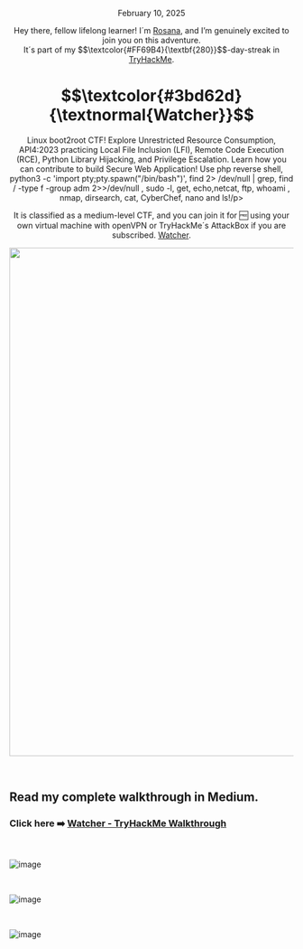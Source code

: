 <p align="center">February 10, 2025</p>
<p align="center">Hey there, fellow lifelong learner! I´m <a href="https://www.linkedin.com/in/rosanafssantos/">Rosana</a>, and I’m genuinely excited to join you on this adventure.<br>
It´s part of my $$\textcolor{#FF69B4}{\textbf{280}}$$-day-streak in  <a href="https://tryhackme.com">TryHackMe</a>.</p>

<h1 align="center">
  $$\textcolor{#3bd62d}{\textnormal{Watcher}}$$
</h1>
<p align="center">Linux boot2root CTF! Explore Unrestricted Resource Consumption, API4:2023 practicing Local File Inclusion (LFI), Remote Code Execution (RCE), Python Library Hijacking, and Privilege Escalation. Learn how you can contribute to build Secure Web Application! Use php reverse shell, python3 -c 'import pty;pty.spawn("/bin/bash")', find 2> /dev/null | grep, find / -type f -group adm 2>>/dev/null , sudo -l, get, echo,netcat, ftp, whoami , nmap, dirsearch, cat, CyberChef, nano and ls!/p>
<p align="center">It is classified as a medium-level CTF, and you can join it for 🆓 using your own virtual machine with openVPN or TryHackMe´s AttackBox if you are subscribed. <a href="https://tryhackme.com/room/watcher">Watcher</a>.</p>
                                                              
<p align="center">
  <img width="900px" src="https://github.com/user-attachments/assets/c1a98ba7-fed9-4821-bb03-c76ffaf7dd88">
</p>

<br>

<h2>Read my complete walkthrough in Medium.</h2>

<h3 align="left"> Click here ➡️  <a href="">Watcher - TryHackMe Walkthrough</a></h3>

<br>

![image](https://github.com/user-attachments/assets/c37ceb6c-32f6-4102-b6e8-c86f271fd11c)



<br>

![image](https://github.com/user-attachments/assets/f271e988-cd87-42f9-8cf2-8256e93777ed)


<br>

![image](https://github.com/user-attachments/assets/69076d63-6bdd-4e66-895d-d5f401f4e522)


